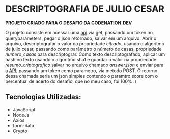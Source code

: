 # DESCRIPTOGRAFIA DE JULIO CESAR #

**PROJETO CRIADO PARA O DESAFIO DA [CODENATION.DEV](https://www.codenation.dev/aceleradev/react-online-1/)**

O projeto consiste em acessar uma [api](https://api.codenation.dev/v1/challenge/dev-ps/generate-data?token=) via get, passando um token no queryparameters, pegar o json retornado, salvar em um arquivo.
Abrir o arquivo, descriptografar o valor da propriedade *cifrado*, usando o algoritmo de julio cesar,
passando como parâmetro o número de casas, propriedade *numero_casas* para descriptograr.
Como texto descriptografado, aplicar um hash no texto usando o algoritmo sha1 e guardar o valor na propriedade *resumo_criptografico*
salvar no arquivo chamado *answer.json* e enviar para a [API](https://api.codenation.dev/v1/challenge/dev-ps/submit-solution?token=), passando um token como parametro, via metodo POST. O retorno dessa chamada seria um json simples contendo o paramtro score com o percentual de acerto do desafio, que no meu caso, foi 100% :)

## Tecnologias Utilizadas: ##
*   JavaScript
*   NodeJs
*   Axios
*   form-data
*   Crypto
